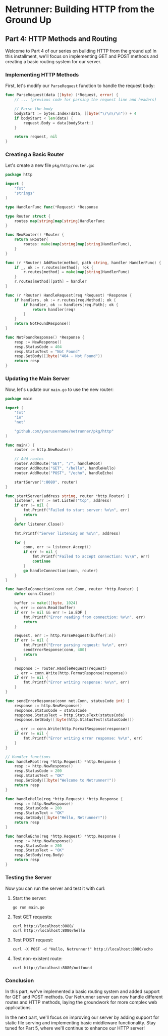 # Netrunner: Building HTTP from the Ground Up
## Part 4: HTTP Methods and Routing

Welcome to Part 4 of our series on building HTTP from the ground up! In this installment, we'll focus on implementing GET and POST methods and creating a basic routing system for our server.

### Implementing HTTP Methods

First, let's modify our `ParseRequest` function to handle the request body:

```go
func ParseRequest(data []byte) (*Request, error) {
    // ... (previous code for parsing the request line and headers)

    // Parse the body
    bodyStart := bytes.Index(data, []byte("\r\n\r\n")) + 4
    if bodyStart < len(data) {
        request.Body = data[bodyStart:]
    }

    return request, nil
}
```

### Creating a Basic Router

Let's create a new file `pkg/http/router.go`:

```go
package http

import (
    "fmt"
    "strings"
)

type HandlerFunc func(*Request) *Response

type Router struct {
    routes map[string]map[string]HandlerFunc
}

func NewRouter() *Router {
    return &Router{
        routes: make(map[string]map[string]HandlerFunc),
    }
}

func (r *Router) AddRoute(method, path string, handler HandlerFunc) {
    if _, ok := r.routes[method]; !ok {
        r.routes[method] = make(map[string]HandlerFunc)
    }
    r.routes[method][path] = handler
}

func (r *Router) HandleRequest(req *Request) *Response {
    if handlers, ok := r.routes[req.Method]; ok {
        if handler, ok := handlers[req.Path]; ok {
            return handler(req)
        }
    }
    return NotFoundResponse()
}

func NotFoundResponse() *Response {
    resp := NewResponse()
    resp.StatusCode = 404
    resp.StatusText = "Not Found"
    resp.SetBody([]byte("404 - Not Found"))
    return resp
}
```

### Updating the Main Server

Now, let's update our `main.go` to use the new router:

```go
package main

import (
    "fmt"
    "io"
    "net"

    "github.com/yourusername/netrunner/pkg/http"
)

func main() {
    router := http.NewRouter()

    // Add routes
    router.AddRoute("GET", "/", handleRoot)
    router.AddRoute("GET", "/hello", handleHello)
    router.AddRoute("POST", "/echo", handleEcho)

    startServer(":8080", router)
}

func startServer(address string, router *http.Router) {
    listener, err := net.Listen("tcp", address)
    if err != nil {
        fmt.Printf("Failed to start server: %v\n", err)
        return
    }
    defer listener.Close()

    fmt.Printf("Server listening on %s\n", address)

    for {
        conn, err := listener.Accept()
        if err != nil {
            fmt.Printf("Failed to accept connection: %v\n", err)
            continue
        }
        go handleConnection(conn, router)
    }
}

func handleConnection(conn net.Conn, router *http.Router) {
    defer conn.Close()

    buffer := make([]byte, 1024)
    n, err := conn.Read(buffer)
    if err != nil && err != io.EOF {
        fmt.Printf("Error reading from connection: %v\n", err)
        return
    }

    request, err := http.ParseRequest(buffer[:n])
    if err != nil {
        fmt.Printf("Error parsing request: %v\n", err)
        sendErrorResponse(conn, 400)
        return
    }

    response := router.HandleRequest(request)
    _, err = conn.Write(http.FormatResponse(response))
    if err != nil {
        fmt.Printf("Error writing response: %v\n", err)
    }
}

func sendErrorResponse(conn net.Conn, statusCode int) {
    response := http.NewResponse()
    response.StatusCode = statusCode
    response.StatusText = http.StatusText(statusCode)
    response.SetBody([]byte(http.StatusText(statusCode)))

    _, err := conn.Write(http.FormatResponse(response))
    if err != nil {
        fmt.Printf("Error writing error response: %v\n", err)
    }
}

// Handler functions
func handleRoot(req *http.Request) *http.Response {
    resp := http.NewResponse()
    resp.StatusCode = 200
    resp.StatusText = "OK"
    resp.SetBody([]byte("Welcome to Netrunner!"))
    return resp
}

func handleHello(req *http.Request) *http.Response {
    resp := http.NewResponse()
    resp.StatusCode = 200
    resp.StatusText = "OK"
    resp.SetBody([]byte("Hello, Netrunner!"))
    return resp
}

func handleEcho(req *http.Request) *http.Response {
    resp := http.NewResponse()
    resp.StatusCode = 200
    resp.StatusText = "OK"
    resp.SetBody(req.Body)
    return resp
}
```

### Testing the Server

Now you can run the server and test it with curl:

1. Start the server:
   ```
   go run main.go
   ```

2. Test GET requests:
   ```
   curl http://localhost:8080/
   curl http://localhost:8080/hello
   ```

3. Test POST request:
   ```
   curl -X POST -d "Hello, Netrunner!" http://localhost:8080/echo
   ```

4. Test non-existent route:
   ```
   curl http://localhost:8080/notfound
   ```

### Conclusion

In this part, we've implemented a basic routing system and added support for GET and POST methods. Our Netrunner server can now handle different routes and HTTP methods, laying the groundwork for more complex web applications.

In the next part, we'll focus on improving our server by adding support for static file serving and implementing basic middleware functionality. Stay tuned for Part 5, where we'll continue to enhance our HTTP server!